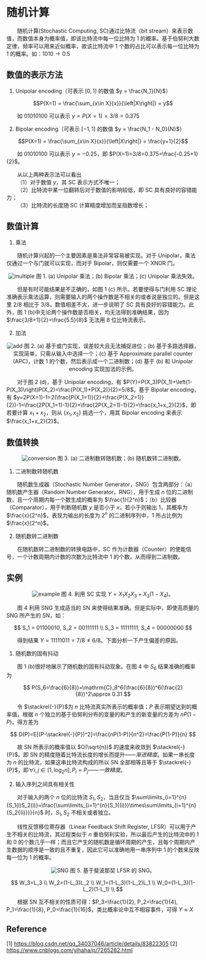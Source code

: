 # 随机计算

&emsp;&emsp;随机计算(Stochastic Computing, SC)通过比特流（bit stream）来表示数值，而数值本身为概率值，即该比特流中每一位比特为 1 的概率。基于伯努利大数定律，频率可以用来近似概率，故该比特流中 1 个数的占比可以表示每一位比特为 1 的概率。如：$1010 \rightarrow 0.5$

## 数值的表示方法

1. Unipolar encoding（可表示 $[0, 1]$ 的数值 $y = \frac{N_1}{N}$）

$$P(X=1) = \frac{\sum_{x\in X}{x}}{\left|X\right|} = y$$

&emsp;&emsp;如 $01010100$ 可以表示 $y=P(X=1)=3/8=0.375$

2. Bipolar encoding（可表示 $[-1, 1]$ 的数值 $y = \frac{N_1 - N_0}{N}$）

$$P(X=1) = \frac{\sum_{x\in X}{x}}{\left|X\right|} = \frac{y+1}{2}$$

&emsp;&emsp;如 $01010100$ 可以表示 $y=-0.25$，即 $P(X=1)=3/8=0.375=\frac{-0.25+1}{2}$。

&emsp;&emsp;从以上两种表示法可以看出  
&emsp;&emsp;（1）对于数值 $y$，其 SC 表示方式不唯一；  
&emsp;&emsp;（2）比特流中某一位翻转后对于数值的影响较低，即 SC 具有良好的容错能力；  
&emsp;&emsp;（3）比特流的长度随 SC 计算精度增加而呈指数增长；

## 数值计算

1. 乘法

&emsp;&emsp;随机计算兴起的一个主要因素是乘法非常容易被实现。对于 Unipolar，乘法仅通过一个与门就可以实现，而对于 Bipolar，则仅需要一个 XNOR 门。

<center>

![multiple](./figure/StochasticComputing_multiple.svg)
图 1. (a) Unipolar 乘法；(b) Bipolar 乘法；(c) Unipolar 乘法失效。

</center>

&emsp;&emsp;但是有时可能结果是不正确的，如图 1 (c) 所示。若要使得与门利用 SC 理论准确表示乘法运算，则需要输入的两个操作数是不相关的或者说是独立的。但是这里 $2/8$ 相比于 $3/8$，数值相差不大，进一步说明了 SC 具有良好的容错能力。此外，图 1 (b)中无论两个操作数是否相关，均无法得到准确结果，因为 $\frac{3/8+1}{2}=\frac{5.5}{8}$ 无法用 8 位比特流表示。

2. 加法

<center>

![add](./figure/StochasticComputing_adder.svg)
图 2. (a) 基于或门实现，误差较大且无法捕捉进位；(b) 基于多路选择器，实现简单，只需从输入中选择一个；(c) 基于 Approximate parallel counter (APC)，计数 1 的个数，然后表示成一个二进制数；(d) 基于 (b) 和 Unipolar encoding 实现加法的示例。

</center>

&emsp;&emsp;对于图 2 (d)，基于 Unipolar encoding，有 $P(Y)=P(X_3)P(X_1)+\left(1-P(X_3)\right)P(X_2)=\frac{P(X_1)+P(X_2)}{2}=5/8$。基于 Bipolar encoding，有 $y=2P(X=1)-1=2(\frac{P(X_1=1)}{2}+\frac{P(X_2=1)}{2})-1=\frac{2P(X_1=1)-1}{2}+\frac{2P(X_2=1)-1}{2}=\frac{x_1+x_2}{2}$，即若要计算 $x_1+x_2$，则从 $\left\{x_1, x_2\right\}$ 挑选一个，用其 Bipolar encoding 来表示 $\frac{x_1+x_2}{2}$。

## 数值转换

<center>

![conversion](./figure/StochasticComputing_conversion.svg)
图 3. (a) 二进制数转随机数；(b) 随机数转二进制数。

</center>

1. 二进制数转随机数

&emsp;&emsp;随机数生成器（Stochastic Number Generator，SNG）包含两部分：（a）随机数产生器（Random Number Generator，RNG），用于生成 $n$ 位的二进制数，且一个周期内每一个数生成的概率为 $\frac{1}{2^n}$；（b）比较器（Comparator），用于判断随机数 $y$ 是否小于 $x$，若小于则输出 1，其概率为 $\frac{x}{2^n}$，表现为输出的长度为 $2^n$ 的二进制序列中，1 所占比例为 $\frac{x}{2^n}$。

2. 随机数转二进制数

&emsp;&emsp;在随机数转二进制数的转换电路中，SC 作为计数器（Counter）的使能信号，一个计数周期内计数的次数为比特流中 1 的个数，从而得到二进制数。

## 实例

<center>

![example](./figure/StochasticComputing_example.svg)
图 4. 利用 SC 实现 $Y=X_1 X_2 X_3 + X_3(1-X_4)$。

</center>

&emsp;&emsp;图 4 利用 SNG 生成适当的 SN 来使得结果准确。但是实际中，即使高质量的 SNG 所产生的 SN，如：

$$
S_1 = 01100010, S_2 = 00111111 \\
S_3 = 11111111, S_4 = 00000000
$$

&emsp;&emsp;得到结果 $Y = 11111011 = 7/8 \neq 6/8$。下面分析一下产生偏差的原因。

1. 随机数的固有抖动

&emsp;&emsp;图 1 (b)很好地展示了随机数的固有抖动现象。在图 4 中 $S_6$ 结果准确的概率为

$$
P(S_6=\frac{6}{8})=\mathrm{C}_8^6(\frac{6}{8})^6(\frac{2}{8})^2\approx 0.31
$$

&emsp;&emsp;令 $\stackrel{-}{P}$为 $n$ 比特流真实所表示的概率值；$P$ 表示期望达到的概率值，根据 $n$ 个独立的基于伯努利分布的变量的和产生的新变量的方差为 $nP(1-P)$，得方差为

$$
D(P)=E[(P-\stackrel{-}{P})^2]=\frac{nP(1-P)}{n^2}=\frac{P(1-P)}{n}
$$

&emsp;&emsp;故 SN 所表示的概率值以 $O(\sqrt{n})$ 的速度来收敛到 $\stackrel{-}{P}$。即 SN 的精度随着比特流长度的增长而提升——$渐进精度$。如果一串长度为 $n$ 的比特流，如果这串比特流构成的所以 SN 全部相等且等于 $\stackrel{-}{P}$，即$\forall{i,j\in [1,\log_2{n}]}, P_i = P_j$——$一致精度$。

2. 输入序列之间具有相关性

&emsp;&emsp;对于输入的两个 $n$ 位的比特流 $S_1, S_2$，当且仅当 $\sum\limits_{i=1}^{n}{S_1(i)S_2(i)}=\frac{\sum\limits_{i=1}^{n}{S_1{(i)}}\times\sum\limits_{i=1}^{n}{S_2{(i)}}}{n}$ 时，$S_1, S_2$ 不相关或者独立。

&emsp;&emsp;线性反馈移位寄存器（Linear Feedback Shift Register, LFSR）可以用于产生不相关的比特流，其过程类似于 $n$ 重伯努利实验，所以最后产生的比特流中的 $1$ 和 $0$ 的个数几乎一样；而且它产生的随机数是循环周期的产生，且每个周期内产生数据的顺序是一致的且不重复，因此它可以准确地用一串序列中 1 的个数来反映每一位为 1 的概率。

<center>

![SNG](./figure/StochasticComputing_SNG.svg)
图 5. 基于斐波那契 LFSR 的 SNG。

</center>

$$
W_3=L_3 \\
W_2=(1-L_3)L_2 \\
W_1=(1-L_3)(1-L_2)L_1 \\
W_0=(1-L_3)(1-L_2)(1-L_1) \\
$$

&emsp;&emsp;根据 SN 互不相关的性质可得：$P_3=\frac{1}{2}, P_2=\frac{1}{4}, P_1=\frac{1}{8}, P_0=\frac{1}{16}$，类比概率论中互不相容事件，可得 $Y\approx X$

## Reference

[1] https://blog.csdn.net/qq_34037046/article/details/83822305
[2] https://www.cnblogs.com/yihaha/p/7265282.html

